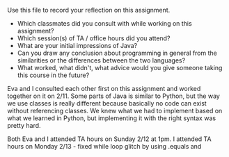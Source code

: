 Use this file to record your reflection on this assignment.

- Which classmates did you consult with while working on this assignment?
- Which session(s) of TA / office hours did you attend?
- What are your initial impressions of Java? 
- Can you draw any conclusion about programming in general from the similarities or the differences between the two languages? 
- What worked, what didn't, what advice would you give someone taking this course in the future?

Eva and I consulted each other first on this assignment and worked together on it on 2/11. Some parts of Java is similar to Python, but the way we use classes is really different because basically no code can exist without referencing classes. We knew what we had to implement based on what we learned in Python, but implementing it with the right syntax was pretty hard. 

Both Eva and I attended TA hours on Sunday 2/12 at 1pm.
I attended TA hours on Monday 2/13 - fixed while loop glitch by using .equals and 

